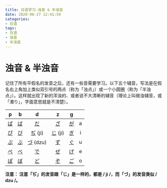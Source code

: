 ```yaml
---
title: 日语学习-浊音 & 半浊音
date: 2020-06-27 12:41:59
categories: 
- 日语
tags:
- 日语
- 浊音
- 半浊音
---
```


# 浊音 & 半浊音


记住了所有平假名的发音之后，还有一些音需要学习。以下五个辅音，写法是在假名右上角加上类似双引号的两点（称为「浊点」）或一个小圆圈（称为「半浊点」）。这样就出现了新的浑浊的、或者说不大清晰的辅音（理论上叫做浊辅音，或「濁り」，字面意思就是不清楚）。

|                            p                            |                            b                            |                              d                               |                              z                               |                            g                            |      |
| :-----------------------------------------------------: | :-----------------------------------------------------: | :----------------------------------------------------------: | :----------------------------------------------------------: | :-----------------------------------------------------: | :--: |
| [ぱ](https://res.wokanxing.info/jpgramma/hiragana.html) | [ば](https://res.wokanxing.info/jpgramma/hiragana.html) |   [だ](https://res.wokanxing.info/jpgramma/hiragana.html)    |   [ざ](https://res.wokanxing.info/jpgramma/hiragana.html)    | [が](https://res.wokanxing.info/jpgramma/hiragana.html) |  a   |
| [ぴ](https://res.wokanxing.info/jpgramma/hiragana.html) | [び](https://res.wokanxing.info/jpgramma/hiragana.html) | [ぢ](https://res.wokanxing.info/jpgramma/hiragana.html) (ji) | [じ](https://res.wokanxing.info/jpgramma/hiragana.html) (ji) | [ぎ](https://res.wokanxing.info/jpgramma/hiragana.html) |  i   |
| [ぷ](https://res.wokanxing.info/jpgramma/hiragana.html) | [ぶ](https://res.wokanxing.info/jpgramma/hiragana.html) | [づ](https://res.wokanxing.info/jpgramma/hiragana.html) (dzu) |   [ず](https://res.wokanxing.info/jpgramma/hiragana.html)    | [ぐ](https://res.wokanxing.info/jpgramma/hiragana.html) |  u   |
| [ぺ](https://res.wokanxing.info/jpgramma/hiragana.html) | [べ](https://res.wokanxing.info/jpgramma/hiragana.html) |   [で](https://res.wokanxing.info/jpgramma/hiragana.html)    |   [ぜ](https://res.wokanxing.info/jpgramma/hiragana.html)    | [げ](https://res.wokanxing.info/jpgramma/hiragana.html) |  e   |
| [ぽ](https://res.wokanxing.info/jpgramma/hiragana.html) | [ぼ](https://res.wokanxing.info/jpgramma/hiragana.html) |   [ど](https://res.wokanxing.info/jpgramma/hiragana.html)    |   [ぞ](https://res.wokanxing.info/jpgramma/hiragana.html)    | [ご](https://res.wokanxing.info/jpgramma/hiragana.html) |  o   |

**注意： 注意「ぢ」的发音跟「じ」是一样的，都是 / ji /，而「づ」的发音类似 / dzu /。**


